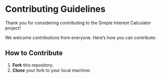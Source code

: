 # Contributing Guidelines

Thank you for considering contributing to the Simple Interest Calculator project!

We welcome contributions from everyone. Here’s how you can contribute:

## How to Contribute

1. **Fork** this repository.
2. **Clone** your fork to your local machine:
